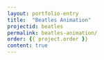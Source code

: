```yaml
---
layout: portfolio-entry
title:  "Beatles Animation"
projectid: beatles
permalink: beatles-animation/
order: {{ project.order }}
content: true
---
```

